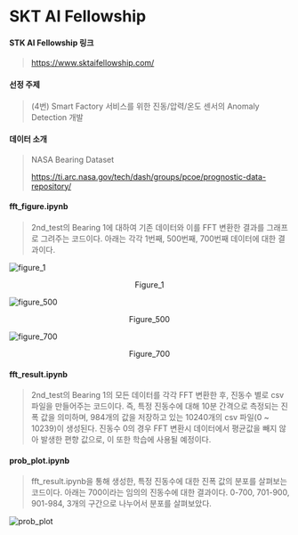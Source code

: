 # SKT AI Fellowship



#### STK AI Fellowship 링크

> https://www.sktaifellowship.com/



#### 선정 주제

>  (4번) Smart Factory 서비스를 위한 진동/압력/온도 센서의 Anomaly Detection 개발



#### 데이터 소개

> NASA Bearing Dataset
>
> https://ti.arc.nasa.gov/tech/dash/groups/pcoe/prognostic-data-repository/
> 



#### fft_figure.ipynb

>2nd_test의 Bearing 1에 대하여 기존 데이터와 이를 FFT 변환한 결과를 그래프로 그려주는 코드이다. 아래는 각각 1번째, 500번째, 700번째 데이터에 대한 결과이다.


![figure_1](https://user-images.githubusercontent.com/68908491/118388492-cf3d9500-b65f-11eb-8dff-a0b9d8cc8e3a.png)

<p align="center">Figure_1</p>


![figure_500](https://user-images.githubusercontent.com/68908491/118388502-e8dedc80-b65f-11eb-81c9-90d3ae6bcedf.png)

<p align="center">Figure_500</p>

![figure_700](https://user-images.githubusercontent.com/68908491/118388512-f72cf880-b65f-11eb-80bc-0f0675c55fe1.png)

<p align="center">Figure_700</p>

#### fft_result.ipynb

>2nd_test의 Bearing 1의 모든 데이터를 각각 FFT 변환한 후, 진동수 별로 csv파일을 만들어주는 코드이다. 즉, 특정 진동수에 대해 10분 간격으로 측정되는 진폭 값을 의미하며, 984개의 값을 저장하고 있는 10240개의 csv 파일(0 ~ 10239)이 생성된다. 진동수 0의 경우 FFT 변환시 데이터에서 평균값을 빼지 않아 발생한 편향 값으로, 이 또한 학습에 사용될 예정이다.



#### prob_plot.ipynb

>fft_result.ipynb을 통해 생성한, 특정 진동수에 대한 진폭 값의 분포를 살펴보는 코드이다. 아래는 700이라는 임의의 진동수에 대한 결과이다. 
>0-700, 701-900, 901-984, 3개의 구간으로 나누어서 분포를 살펴보았다.

![prob_plot](https://user-images.githubusercontent.com/68908491/118388518-feec9d00-b65f-11eb-961b-7d3a7750bd72.png)

